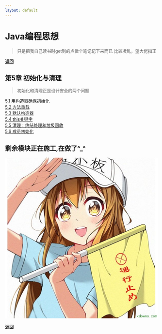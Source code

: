 ```yaml
---
layout: default
---
```

# Java编程思想  

>只是把我自己读书时get到的点做个笔记记下来而已
>比较凌乱，望大佬指正

[**返回**](/index)

## 第5章 初始化与清理  

>初始化和清理正是设计安全的两个问题  

[5.1 用构造器确保初始化](./5/51)  
[5.2 方法重载](./5/52)  
[5.3 默认构造器](./5/53)  
[5.4 this关键字](./5/54)  
[5.5 清理：终结处理和垃圾回收](./5/55)  
[5.6 成员初始化](./5/56)  

## 剩余模块正在施工,在做了^_^  

![stop](../stop.png)  

[**返回**](/index)